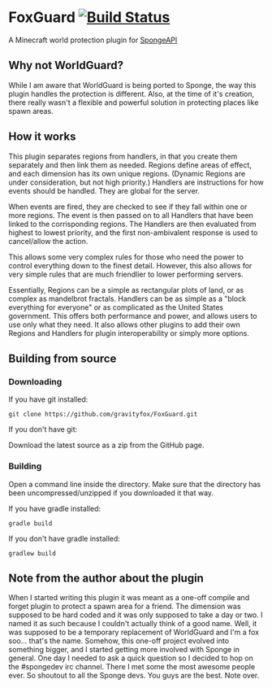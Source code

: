 # FoxGuard [![Build Status](https://travis-ci.org/FoxDenStudio/FoxGuard.svg?branch=master)](https://travis-ci.org/FoxDenStudio/FoxGuard)
A Minecraft world protection plugin for [SpongeAPI](https://github.com/SpongePowered/SpongeAPI)

## Why not WorldGuard?
While I am aware that WorldGuard is being ported to Sponge, the way this plugin handles the protection is different.
Also, at the time of it's creation, there really wasn't a flexible and powerful solution in protecting places like spawn areas.

## How it works
This plugin separates regions from handlers, in that you create them separately and then link them as needed.
Regions define areas of effect, and each dimension has its own unique regions. (Dynamic Regions are under consideration, but not high priority.)
Handlers are instructions for how events should be handled. They are global for the server.

When events are fired, they are checked to see if they fall within one or more regions. The event is then passed on to all Handlers that have been linked to the corrisponding regions. The Handlers are then evaluated from highest to lowest priority, and the first non-ambivalent response is used to cancel/allow the action.

This allows some very complex rules for those who need the power to control everything down to the finest detail.
However, this also allows for very simple rules that are much friendlier to lower performing servers.

Essentially, Regions can be a simple as rectangular plots of land, or as complex as mandelbrot fractals.
Handlers can be as simple as a "block everything for everyone" or as complicated as the United States government.
This offers both performance and power, and allows users to use only what they need.
It also allows other plugins to add their own Regions and Handlers for plugin interoperability or simply more options.

## Building from source
### Downloading
If you have git installed:

`git clone https://github.com/gravityfox/FoxGuard.git`

If you don't have git:

Download the latest source as a zip from the GitHub page.

### Building
Open a command line inside the directory. Make sure that the directory has been uncompressed/unzipped if you downloaded it that way.

If you have gradle installed:

`gradle build`

If you don't have gradle installed:

`gradlew build`

## Note from the author about the plugin 
When I started writing this plugin it was meant as a one-off compile and forget plugin to protect a spawn area for a friend.
The dimension was supposed to be hard coded and it was only supposed to take a day or two. I named it as such because I couldn't actually think of a good name.
Well, it was supposed to be a temporary replacement of WorldGuard and I'm a fox soo... that's the name.
Somehow, this one-off project evolved into something bigger, and I started getting more involved with Sponge in general.
One day I needed to ask a quick question so I decided to hop on the #spongedev irc channel. There I met some the most awesome people ever.
So shoutout to all the Sponge devs. You guys are the best.
Note over.
